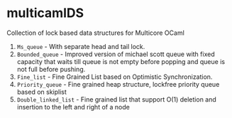 # multicamlDS

Collection of lock based data structures for Multicore OCaml

1) `Ms_queue` - With separate head and tail lock.
2) `Bounded_queue` - Improved version of michael scott queue with fixed capacity that waits till queue is not empty before popping and queue is not full before pushing.
3) `Fine_list` - Fine Grained List based on Optimistic Synchronization.
4) `Priority_queue` - Fine grained heap structure, lockfree priority queue based on skiplist
5) `Double_linked_list` - Fine grained list that support O(1) deletion and insertion to the left and right of a node
